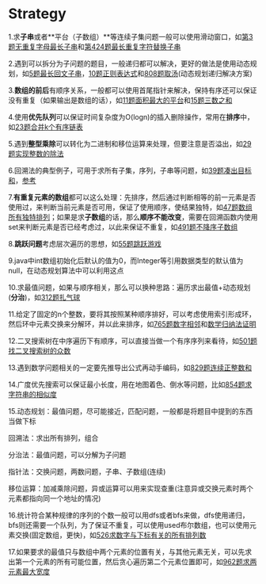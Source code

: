 # Strategy

1.求**子串**或者**平台（子数组）**等连续子集问题一般可以使用滑动窗口，如[第3题无重复字母最长子串](https://leetcode.com/problems/longest-substring-without-repeating-characters/)和[第424题最长重复字符替换子串](https://leetcode.com/problems/longest-repeating-character-replacement/)

2.遇到可以拆分为子问题的题目，一般递归都可以解决，更好的做法是使用动态规划，如[5题最长回文子串](https://leetcode.com/problems/longest-palindromic-substring/)，[10题正则表达式](https://leetcode.com/problems/regular-expression-matching/)和[808题取汤](<https://leetcode.com/problems/soup-servings/>)(动态规划递归解决方案)

3.**数组的前后**有顺序关系，一般都可以使用首尾指针来解决，保持有序还可以保证没有重复（如果输出是数组的话），如[11题面积最大的平台](https://leetcode.com/problems/container-with-most-water/)和[15题三数之和](https://leetcode.com/problems/3sum/)

4.使用**优先队列**可以保证时间复杂度为O(logn)的插入删除操作，常用在**排序**中，如[23题合并k个有序链表](https://leetcode.com/problems/merge-k-sorted-lists/)

5.遇到**整型乘除**可以转化为二进制和移位运算来处理，但要注意是否溢出，如[29题实现整数的除法](https://leetcode.com/problems/divide-two-integers/)

6.回溯法的典型例子，可用于求所有子集，序列，子串等问题，如[39题凑出目标和](https://leetcode.com/problems/combination-sum/)，[参考](https://leetcode.com/problems/combination-sum/discuss/16502/A-general-approach-to-backtracking-questions-in-Java-(Subsets-Permutations-Combination-Sum-Palindrome-Partitioning))

7.**有重复元素的数组**都可以这么处理：先排序，然后通过判断相等的前一元素是否使用过，来判断当前元素是否可用，保证了使用顺序，使结果独特，如[47题数组所有独特排列](https://leetcode.com/problems/permutations-ii/)；如果是求**子数组**的话，那么**顺序不能改变**，需要在回溯函数内使用set来判断元素是否已经考虑过，以此来保证不重复，如[491题不降序子数组](https://leetcode.com/problems/increasing-subsequences/)

8.**跳跃问题**考虑层次遍历的思想，如[55题跳跃游戏](https://leetcode.com/problems/jump-game/)

9.java中int数组初始化后默认的值为0，而Integer等引用数据类型的默认值为null，在动态规划算法中可以利用这点

10.求最值问题，如果与顺序相关，那么可以换种思路：遍历求出最值+动态规划(**分治**)，如[312题扎气球](https://leetcode.com/problems/burst-balloons/)

11.给定了固定的n个整数，要将其按照某种顺序排好，可以考虑使用索引形成环，然后环中元素交换来分解环，并以此来排序，如[765题数字相邻](<https://leetcode.com/problems/couples-holding-hands/>)和[数学归纳法证明](<https://leetcode.com/problems/couples-holding-hands/discuss/113362/JavaC%2B%2B-O(N)-solution-using-cyclic-swapping>)

12.二叉搜索树在中序遍历下有顺序，可以直接当做一个有序序列来看待，如[501题找二叉搜索树的众数](<https://leetcode.com/problems/find-mode-in-binary-search-tree/>)

13.遇到数学问题相关的一定要先推导出公式再动手编码，如[829题连续正整数和](<https://leetcode.com/problems/consecutive-numbers-sum/solution/>)

14.广度优先搜索可以保证最小长度，用在地图着色、倒水等问题，比如[854题求字符串的相似度](<https://leetcode.com/problems/k-similar-strings/>)

15.动态规划：最值问题，尽可能接近，匹配问题，一般都是将题目中提到的东西当做下标

回溯法：求出所有排列，组合

分治法：最值问题，可以分解为子问题

指针法：交换问题，两数问题，子串、子数组(连续)

移位运算：加减乘除问题，异或运算可以用来实现查重(注意异或交换元素时两个元素都指向同一个地址的情况)

16.统计符合某种规律的序列的个数一般可以用dfs或者bfs来做，dfs使用递归，bfs则还需要一个队列，为了保证不重复，可以使用used布尔数组，也可以使用元素交换(固定数组，更快)，如[526求数字与下标有关的所有排列数](<https://leetcode.com/problems/beautiful-arrangement/>)

17.如果要求的最值只与数组中两个元素的位置有关，与其他元素无关，可以先求出第一个元素的所有可能位置，然后贪心遍历第二个元素位置即可，如[962题求两元素最大宽度](<https://leetcode.com/problems/maximum-width-ramp/>)